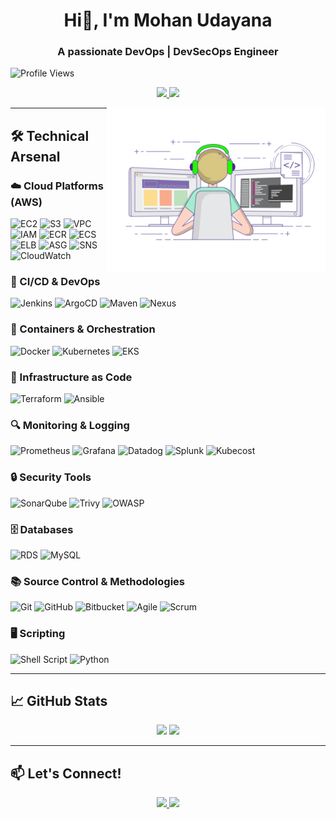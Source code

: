 <h1 align="center"> Hi👋, I'm Mohan Udayana</h1>
<h3 align="center">A passionate DevOps | DevSecOps Engineer</h3>

<p align="left">
  <img src="https://komarev.com/ghpvc/?username=mohanudayana&label=Profile%20views&color=0e75b6&style=flat" alt="Profile Views" />
</p>

<p align="center">
  <a href="https://www.linkedin.com/in/mohan-udayana/">
    <img src="https://img.shields.io/badge/-CONNECT-blue?style=for-the-badge&logo=linkedin&logoColor=white">
  </a>
  <a href="mailto:mohanudayana@gmail.com">
    <img src="https://img.shields.io/badge/-HIRE%20ME-red?style=for-the-badge&logo=gmail&logoColor=white">
  </a>
</p>

<img align="right" alt="Coding" width="350" src="https://raw.githubusercontent.com/devSouvik/devSouvik/master/gif3.gif">

---

## 🛠️ Technical Arsenal

### ☁️ Cloud Platforms (AWS)
![EC2](https://img.shields.io/badge/EC2-FF9900?style=flat&logo=amazonec2&logoColor=white)
![S3](https://img.shields.io/badge/S3-569A31?style=flat&logo=amazons3&logoColor=white)
![VPC](https://img.shields.io/badge/VPC-FF9900?style=flat&logo=amazonaws&logoColor=white)
![IAM](https://img.shields.io/badge/IAM-232F3E?style=flat&logo=amazonaws&logoColor=white)
![ECR](https://img.shields.io/badge/ECR-FF9900?style=flat&logo=amazonaws&logoColor=white)
![ECS](https://img.shields.io/badge/ECS-FF9900?style=flat&logo=amazonaws&logoColor=white)
![ELB](https://img.shields.io/badge/ELB-FF9900?style=flat&logo=amazonaws&logoColor=white)
![ASG](https://img.shields.io/badge/ASG-FF9900?style=flat&logo=amazonaws&logoColor=white)
![SNS](https://img.shields.io/badge/SNS-FF9900?style=flat&logo=amazonaws&logoColor=white)
![CloudWatch](https://img.shields.io/badge/CloudWatch-FF4D00?style=flat&logo=amazonaws&logoColor=white)

### 🔄 CI/CD & DevOps
![Jenkins](https://img.shields.io/badge/Jenkins-D24939?style=flat&logo=jenkins&logoColor=white)
![ArgoCD](https://img.shields.io/badge/ArgoCD-EF7B4D?style=flat&logo=argo&logoColor=white)
![Maven](https://img.shields.io/badge/Maven-C71A36?style=flat&logo=apachemaven&logoColor=white)
![Nexus](https://img.shields.io/badge/Nexus-68BC71?style=flat&logo=sonatype&logoColor=white)

### 🐳 Containers & Orchestration
![Docker](https://img.shields.io/badge/Docker-2496ED?style=flat&logo=docker&logoColor=white)
![Kubernetes](https://img.shields.io/badge/Kubernetes-326CE5?style=flat&logo=kubernetes&logoColor=white)
![EKS](https://img.shields.io/badge/EKS-FF9900?style=flat&logo=amazonaws&logoColor=white)

### 📜 Infrastructure as Code
![Terraform](https://img.shields.io/badge/Terraform-7B42BC?style=flat&logo=terraform&logoColor=white)
![Ansible](https://img.shields.io/badge/Ansible-EE0000?style=flat&logo=ansible&logoColor=white)

### 🔍 Monitoring & Logging
![Prometheus](https://img.shields.io/badge/Prometheus-E6522C?style=flat&logo=prometheus&logoColor=white)
![Grafana](https://img.shields.io/badge/Grafana-F46800?style=flat&logo=grafana&logoColor=white)
![Datadog](https://img.shields.io/badge/Datadog-632CA6?style=flat&logo=datadog&logoColor=white)
![Splunk](https://img.shields.io/badge/Splunk-000000?style=flat&logo=splunk&logoColor=white)
![Kubecost](https://img.shields.io/badge/Kubecost-3D85C6?style=flat&logoColor=white)

### 🔒 Security Tools
![SonarQube](https://img.shields.io/badge/SonarQube-4E9BCD?style=flat&logo=sonarqube&logoColor=white)
![Trivy](https://img.shields.io/badge/Trivy-1904DA?style=flat&logo=aqua&logoColor=white)
![OWASP](https://img.shields.io/badge/OWASP-000000?style=flat&logo=owasp&logoColor=white)

### 🗄️ Databases
![RDS](https://img.shields.io/badge/RDS-527FFF?style=flat&logo=amazonrds&logoColor=white)
![MySQL](https://img.shields.io/badge/MySQL-4479A1?style=flat&logo=mysql&logoColor=white)

### 📚 Source Control & Methodologies
![Git](https://img.shields.io/badge/Git-F05032?style=flat&logo=git&logoColor=white)
![GitHub](https://img.shields.io/badge/GitHub-181717?style=flat&logo=github&logoColor=white)
![Bitbucket](https://img.shields.io/badge/Bitbucket-0052CC?style=flat&logo=bitbucket&logoColor=white)
![Agile](https://img.shields.io/badge/Agile-0096D6?style=flat&logo=agile&logoColor=white)
![Scrum](https://img.shields.io/badge/Scrum-0096D6?style=flat&logo=scrumalliance&logoColor=white)

### 🖥️ Scripting
![Shell Script](https://img.shields.io/badge/Shell_Script-4EAA25?style=flat&logo=gnubash&logoColor=white)
![Python](https://img.shields.io/badge/Python-3776AB?style=flat&logo=python&logoColor=white)

---

## 📈 GitHub Stats

<p align="center">
  <img src="https://github-readme-stats.vercel.app/api?username=MohanUdayana&show_icons=true&theme=radical" width="48%">
  <img src="https://github-readme-stats.vercel.app/api/top-langs/?username=MohanUdayana&layout=compact&theme=dark" width="48%">
</p>

---

## 📫 Let's Connect!

<p align="center">
  <a href="https://www.linkedin.com/in/mohan-udayana/">
    <img src="https://img.shields.io/badge/LinkedIn-0A66C2?style=for-the-badge&logo=linkedin&logoColor=white">
  </a>
  <a href="mailto:mohanudayana@gmail.com">
    <img src="https://img.shields.io/badge/Gmail-EA4335?style=for-the-badge&logo=gmail&logoColor=white">
  </a>
</p>
